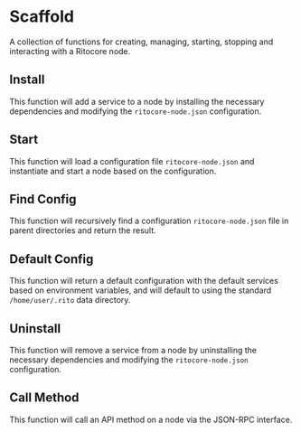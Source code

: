 # Scaffold
A collection of functions for creating, managing, starting, stopping and interacting with a Ritocore node.

## Install
This function will add a service to a node by installing the necessary dependencies and modifying the `ritocore-node.json` configuration.

## Start
This function will load a configuration file `ritocore-node.json` and instantiate and start a node based on the configuration.

## Find Config
This function will recursively find a configuration `ritocore-node.json` file in parent directories and return the result.

## Default Config
This function will return a default configuration with the default services based on environment variables, and will default to using the standard `/home/user/.rito` data directory.

## Uninstall
This function will remove a service from a node by uninstalling the necessary dependencies and modifying the `ritocore-node.json` configuration.

## Call Method
This function will call an API method on a node via the JSON-RPC interface.
